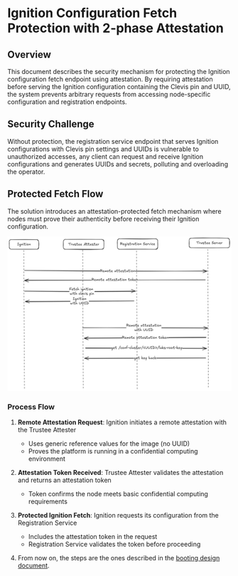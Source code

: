# Ignition Configuration Fetch Protection with 2-phase Attestation

## Overview

This document describes the security mechanism for protecting the Ignition configuration fetch endpoint using attestation. By requiring attestation before serving the Ignition configuration containing the Clevis pin and UUID, the system prevents arbitrary requests from accessing node-specific configuration and registration endpoints.

## Security Challenge

Without protection, the registration service endpoint that serves Ignition configurations with Clevis pin settings and UUIDs is vulnerable to unauthorized accesses, any client can request and receive Ignition configurations and generates UUIDs and secrets, polluting and overloading the operator.

## Protected Fetch Flow

The solution introduces an attestation-protected fetch mechanism where nodes must prove their authenticity before receiving their Ignition configuration.

![](../pics/ignition-fetch-with-attestation.png)

### Process Flow

1. **Remote Attestation Request**: Ignition initiates a remote attestation with the Trustee Attester
   - Uses generic reference values for the image (no UUID)
   - Proves the platform is running in a confidential computing environment

2. **Attestation Token Received**: Trustee Attester validates the attestation and returns an attestation token
   - Token confirms the node meets basic confidential computing requirements

3. **Protected Ignition Fetch**: Ignition requests its configuration from the Registration Service
   - Includes the attestation token in the request
   - Registration Service validates the token before proceeding

4. From now on, the steps are the ones described in the [booting design document](./docs/design/boot-attestation.md).

